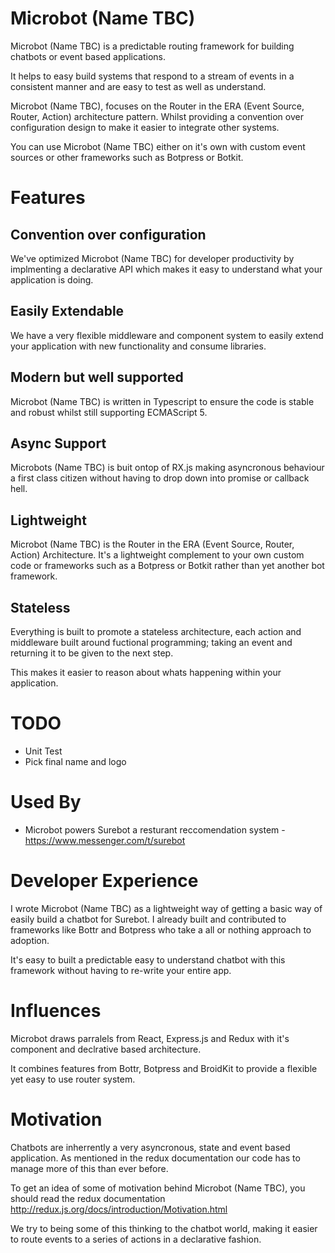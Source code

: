 # Microbot (Name TBC)

Microbot (Name TBC) is a predictable routing framework for building chatbots or event based applications.

It helps to easy build systems that respond to a stream of events in a consistent manner and are easy to test as well as understand.

Microbot (Name TBC), focuses on the Router in the ERA (Event Source, Router, Action) architecture pattern. Whilst providing a convention over configuration design to make it easier to integrate other systems.

You can use Microbot (Name TBC) either on it's own with custom event sources or other frameworks such as Botpress or Botkit.

# Features

## Convention over configuration

We've optimized Microbot (Name TBC) for developer productivity
by implmenting a declarative API which makes it easy to
understand what your application is doing.

## Easily Extendable

We have a very flexible middleware and component system to
easily extend your application with new functionality and consume
libraries.

## Modern but well supported

Microbot (Name TBC) is written in Typescript to ensure
the code is stable and robust whilst still supporting ECMAScript 5.

## Async Support

Microbots (Name TBC) is buit ontop of RX.js making asyncronous 
behaviour a first class citizen without having to drop down into
promise or callback hell.

## Lightweight

Microbot (Name TBC) is the Router in the ERA (Event Source, Router, Action) Architecture.
It's a lightweight complement to your own custom code or frameworks such as a Botpress or Botkit
rather than yet another bot framework.

## Stateless

Everything is built to promote a stateless architecture, each action and middleware built
around fuctional programming; taking an event and returning it to be given to the next step.

This makes it easier to reason about whats happening within your application.

# TODO
- Unit Test
- Pick final name and logo

# Used By

- Microbot powers Surebot a resturant reccomendation system - https://www.messenger.com/t/surebot

# Developer Experience

I wrote Microbot (Name TBC) as a lightweight way of getting a basic way of easily build a chatbot for Surebot. I already built and contributed to frameworks like Bottr and Botpress who take a
all or nothing approach to adoption.

It's easy to built a predictable easy to understand chatbot with this framework without having to re-write your entire app. 

# Influences

Microbot draws parralels from React, Express.js and Redux with it's component and declrative based architecture.

It combines features from Bottr, Botpress and BroidKit to provide a flexible yet easy to use router system.

# Motivation

Chatbots are inherrently a very asyncronous, state and event based application.
As mentioned in the redux documentation our code has to manage more of this than ever before.

To get an idea of some of motivation behind Microbot (Name TBC), you should read the
redux documentation http://redux.js.org/docs/introduction/Motivation.html

We try to being some of this thinking to the chatbot world, making it easier to route
events to a series of actions in a declarative fashion. 
